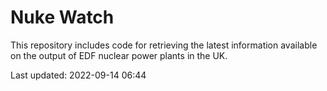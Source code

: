 # Nuke Watch

This repository includes code for retrieving the latest information available on the output of EDF nuclear power plants in the UK.

Last updated: 2022-09-14 06:44